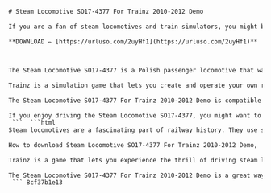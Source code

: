```html 
# Steam Locomotive SO17-4377 For Trainz 2010-2012 Demo
 
If you are a fan of steam locomotives and train simulators, you might be interested in trying out the **Steam Locomotive SO17-4377 For Trainz 2010-2012 Demo**. This is a free download that lets you drive a realistic steam engine on a variety of routes and scenarios.
 
**DOWNLOAD ✏ [https://urluso.com/2uyHf1](https://urluso.com/2uyHf1)**


 
The Steam Locomotive SO17-4377 is a Polish passenger locomotive that was built in 1953 and operated until 1978. It has a 2-8-2 wheel arrangement and can reach speeds of up to 100 km/h. It is one of the many steam locomotives available for Trainz, a popular train simulator series that has been running for over 20 years.
 
Trainz is a simulation game that lets you create and operate your own railroad, or drive on pre-built sessions and routes in either "simple" or "realistic" cab mode. You can choose from a wide range of steam, diesel or electric trains, and create your own rail network with user-friendly tools. You can also download thousands of free trains and routes from the Trainz Download Station, or purchase your favorites from the in-game Content Store.
 
The Steam Locomotive SO17-4377 For Trainz 2010-2012 Demo is compatible with Trainz versions 2010 to 2012. You can download it from [this link](https://trello.com/c/ADFvqeWE/10-steam-locomotive-so17-4377-for-trainz-2010-2012-demo) [^1^]. To install it, you need to unzip the file and copy the folder to your Trainz content folder. Then you can launch Trainz and select the locomotive from the menu.
 
If you enjoy driving the Steam Locomotive SO17-4377, you might want to check out the latest version of Trainz, **Trainz Railroad Simulator 2022**. This is the most advanced and realistic Trainz game ever, with new features such as Multiplayer Surveyor, which allows you to build and drive online with friends. You can find out more about Trainz Railroad Simulator 2022 on [Steam](https://store.steampowered.com/app/1784570/Trainz_Railroad_Simulator_2022/) [^5^] or on [Trainz Portal](https://store.trainzportal.com/pages/trainz-railroad-simulator-2022) [^6^].
 ```  ```html 
Steam locomotives are a fascinating part of railway history. They use steam generated by burning coal, wood or oil to power a piston that drives the wheels. They have a distinctive sound and appearance, and are often associated with nostalgia and romance. Steam locomotives were the dominant form of rail transport from the early 19th century until the mid-20th century, when they were gradually replaced by diesel and electric locomotives.
 
How to download Steam Locomotive SO17-4377 For Trainz 2010-2012 Demo,  Steam Locomotive SO17-4377 For Trainz 2010-2012 Demo review,  Steam Locomotive SO17-4377 For Trainz 2010-2012 Demo gameplay,  Steam Locomotive SO17-4377 For Trainz 2010-2012 Demo features,  Steam Locomotive SO17-4377 For Trainz 2010-2012 Demo price,  Steam Locomotive SO17-4377 For Trainz 2010-2012 Demo free trial,  Steam Locomotive SO17-4377 For Trainz 2010-2012 Demo system requirements,  Steam Locomotive SO17-4377 For Trainz 2010-2012 Demo installation guide,  Steam Locomotive SO17-4377 For Trainz 2010-2012 Demo screenshots,  Steam Locomotive SO17-4377 For Trainz 2010-2012 Demo video,  Steam Locomotive SO17-4377 For Trainz 2010-2012 Demo mods,  Steam Locomotive SO17-4377 For Trainz 2010-2012 Demo cheats,  Steam Locomotive SO17-4377 For Trainz 2010-2012 Demo tips and tricks,  Steam Locomotive SO17-4377 For Trainz 2010-2012 Demo forum,  Steam Locomotive SO17-4377 For Trainz 2010-2012 Demo support,  Steam Locomotive SO17-4377 For Trainz 2010-2012 Demo updates,  Steam Locomotive SO17-4377 For Trainz 2010-2012 Demo patch notes,  Steam Locomotive SO17-4377 For Trainz 2010-2012 Demo comparison,  Steam Locomotive SO17-4377 For Trainz 2010-2012 Demo alternatives,  Steam Locomotive SO17-4377 For Trainz 2010-2012 Demo vs other steam locomotives
 
Trainz is a game that lets you experience the thrill of driving steam locomotives, as well as other types of trains. You can control the speed, direction, brakes, whistle, and other features of your train, and enjoy the realistic physics and sounds. You can also explore different routes and landscapes, from urban to rural, from modern to historical. Trainz has a large and active community of fans who create and share new content for the game.
 
The Steam Locomotive SO17-4377 For Trainz 2010-2012 Demo is a great way to try out Trainz and steam locomotives. You can download it for free and drive the SO17-4377 on several routes and scenarios. You can also customize the locomotive with different liveries and numbers. If you like the demo, you can upgrade to the full version of Trainz and access more content and features.
 ``` 8cf37b1e13
 
